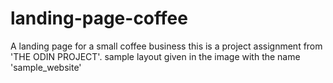 # landing-page-coffee
A landing page for a small coffee business
this is a project assignment from 'THE ODIN PROJECT'.
sample layout given in the image with the name 'sample_website'
